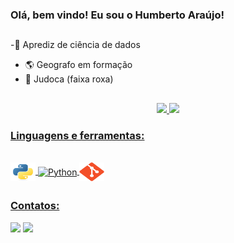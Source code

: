 ### Olá, bem vindo! Eu sou o Humberto Araújo!

##
-🌱 Aprediz de ciência de dados
-  🌎 Geografo em formação
-  🥋 Judoca (faixa roxa)
##

<div align="center">
  <a href="https://github.com/Humbero">
  <img height="180em" src="https://github-readme-stats.vercel.app/api?username=Humbero&show_icons=true&theme=tokyonight&include_all_commits=true&count_private=true"/>
  <img height="180em" src="https://github-readme-stats.vercel.app/api/top-langs/?username=Humbero&layout=compact&langs_count=7&theme=tokyonight"/>
</div>


### Linguagens e ferramentas:

<div style="display: inline_block"><br>
<img align="center" alt="Python" height="30" width="40"
src="https://raw.githubusercontent.com/devicons/devicon/master/icons/python/python-original.svg">
<img align="center" alt="Python" height="30" width="40"
src="https://cdn.discordapp.com/attachments/1029608736920186904/1029617210727079956/vscode.png">
  <img align="center" alt="Git" height="30" width="40" src="https://raw.githubusercontent.com/devicons/devicon/master/icons/git/git-original.svg ">
</div>

          
##

### Contatos:
<div>

  <a href = "mailto:humbertocorrea93@gmail.com"><img src="https://img.shields.io/badge/-Gmail-%23333?style=for-the-badge&logo=gmail&logoColor=white" target="_blank"></a>
  <a href="https://www.linkedin.com/in/humberto-c-ara%C3%BAjo-743110b6/" target="_blank"><img src="https://img.shields.io/badge/-LinkedIn-%230077B5?style=for-the-badge&logo=linkedin&logoColor=white" target="_blank"></a> 



